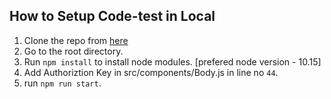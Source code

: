 ## How to Setup Code-test in Local
1. Clone the  repo from [here](https://github.com/Bhabaranjan19966/Code-test)
3. Go to the root directory.
4. Run `npm install` to install node modules. [prefered node version - 10.15]
5. Add Authoriztion Key in  src/components/Body.js in line no `44`.
6. run `npm run start`.